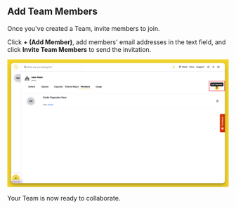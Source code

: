 ## Add Team Members

Once you've created a Team, invite members to join.

Click **+ (Add Member)**, add members' email addresses in the text field, and click **Invite Team Members** to send the invitation.

![Invite Team Members](../.gitbook/assets/platform/teams/add-team-member.png)

Your Team is now ready to collaborate.
